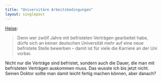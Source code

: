 ```yaml
---
title: "Universitäre Arbeitsbedingungen"
layout: singlepost
---
```


[Heise](http://www.heise.de/newsticker/meldung/Junge-Akademiker-beklagen-prekaere-Arbeitsbedingungen-an-den-Unis-1922708.html):

> Denn wer zwölf Jahre mit befristeten Verträgen gearbeitet habe, dürfe sich an keiner deutschen Universität mehr auf eine neue befristete Stelle bewerben – damit ist für viele die Karriere an der Uni vorbei.

Nicht nur die Verträge sind befristet, sondern auch die Dauer, die man mit befristeten Verträgen auskommen muss. Das wusste ich bis jetzt nicht. Seinen Doktor sollte man damit leicht fertig machen können, aber danach?